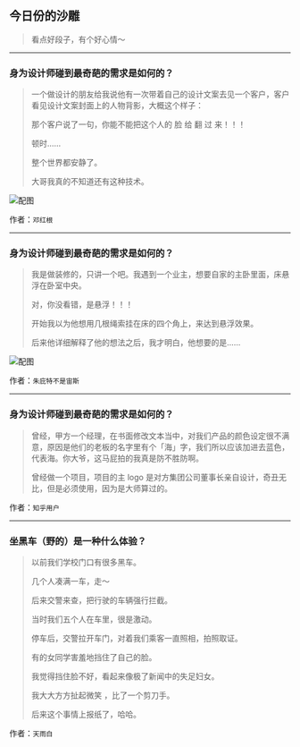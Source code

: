 ## 今日份的沙雕

> 看点好段子，有个好心情～


 
---

### 身为设计师碰到最奇葩的需求是如何的？

> 一个做设计的朋友给我说他有一次带着自己的设计文案去见一个客户，客户看见设计文案封面上的人物背影，大概这个样子：
> 
> 那个客户说了一句，你能不能把这个人的 脸 给 翻 过 来！！！
> 
> 顿时……
> 
> 整个世界都安静了。
> 
> 大哥我真的不知道还有这种技术。



![配图](http://pic3.zhimg.com/70/ad7bd211b141602b3491e4d79afeeb4a_b.jpg)


作者：`邓红根`

---

### 身为设计师碰到最奇葩的需求是如何的？

> 我是做装修的，只讲一个吧。我遇到一个业主，想要自家的主卧里面，床悬浮在卧室中央。
> 
> 对，你没看错，是悬浮！！！
> 
> 开始我以为他想用几根绳索挂在床的四个角上，来达到悬浮效果。
> 
> 后来他详细解释了他的想法之后，我才明白，他想要的是……



![配图](http://pic1.zhimg.com/70/2debf29b1b40b01a17ae430fed00a800_b.jpg)


作者：`朱庇特不是宙斯`

---

### 身为设计师碰到最奇葩的需求是如何的？

> 曾经，甲方一个经理，在书面修改文本当中，对我们产品的颜色设定很不满意，原因是他们的老板的名字里有个「海」字，我们所以应该加进去蓝色，代表海。你大爷，这马屁拍的我真是防不胜防啊。
> 
> 曾经做一个项目，项目的主 logo 是对方集团公司董事长亲自设计，奇丑无比，但是必须使用，因为是大师算过的。


作者：`知乎用户`

---

### 坐黑车（野的）是一种什么体验？

> 以前我们学校门口有很多黑车。
> 
> 几个人凑满一车，走～
> 
> 后来交警来查，把行驶的车辆强行拦截。
> 
> 当时我们五个人在车里，很是激动。
> 
> 停车后，交警拉开车门，对着我们乘客一直照相，拍照取证。
> 
> 有的女同学害羞地挡住了自己的脸。
> 
> 我觉得挡住脸不好，看起来像极了新闻中的失足妇女。
> 
> 我大大方方扯起微笑 ，比了一个剪刀手。
> 
> 后来这个事情上报纸了，哈哈。


作者：`天雨白`